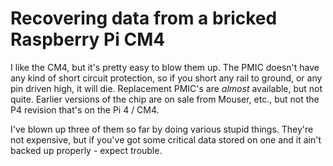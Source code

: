 # Recovering data from a bricked Raspberry Pi CM4

I like the CM4, but it's pretty easy to blow them up. The PMIC doesn't have any kind of short circuit protection, so if you short any rail to ground, or any pin driven high, it will die. Replacement PMIC's are *almost* available, but not quite. Earlier versions of the chip are on sale from Mouser, etc., but not the P4 revision that's on the Pi 4 / CM4. 

I've blown up three of them so far by doing various stupid things. They're not expensive, but if you've got some critical data stored on one and it ain't backed up properly - expect trouble.


